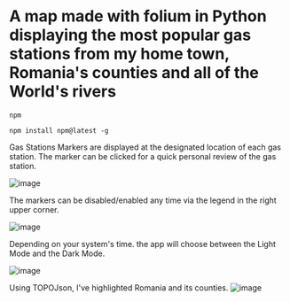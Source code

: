 # A map made with folium in Python displaying the most popular gas stations from my home town, Romania's counties and all of the World's rivers



    npm

    npm install npm@latest -g

  Gas Stations Markers are displayed at the designated location of each gas station. The marker can be clicked 
for a quick personal review of the gas station.

![image](https://user-images.githubusercontent.com/95591065/167263337-7bddafc8-5940-43d5-951d-3c671ab53f9e.png)


  The markers can be disabled/enabled any time via the legend in the right upper corner.

![image](https://user-images.githubusercontent.com/95591065/167263171-2179a52a-2bf3-4187-b38b-d68e51d3ff63.png)

  Depending on your system's time. the app will choose between the Light Mode and the Dark Mode.

![image](https://user-images.githubusercontent.com/95591065/167263200-1fcdad19-b2b3-4703-a032-f25ab32cb6e2.png)

Using TOPOJson, I've highlighted Romania and its counties.
![image](https://user-images.githubusercontent.com/95591065/167263450-bbd3bd39-9598-411e-b267-0433eb446c3f.png)

